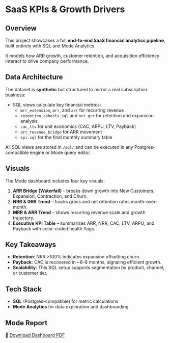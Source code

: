 # SaaS KPIs & Growth Drivers

## Overview
This project showcases a full **end-to-end SaaS financial analytics pipeline**, built entirely with SQL and Mode Analytics.

It models how ARR growth, customer retention, and acquisition efficiency interact to drive company performance.

## Data Architecture

The dataset is **synthetic** but structured to mirror a real subscription business:
* SQL views calculate key financial metrics:
   * `mrr_extension`, `mrr`, and `arr` for recurring revenue
   * `retention_cohorts.sql` and `nrr_grr` for retention and expansion analysis
   * `cac_ltv` for unit economics (CAC, ARPU, LTV, Payback)
   * `arr_revenue_bridge` for ARR movement
   * `kpi.sql` for the final monthly summary table

All SQL views are stored in `/sql/` and can be executed in any Postgres-compatible engine or Mode query editor.

## Visuals
The Mode dashboard includes four key visuals:
1. **ARR Bridge (Waterfall)** - breaks down growth into New Customers, Expansion, Contraction, and Churn.
2. **NRR & GRR Trend** – tracks gross and net retention rates month-over-month.
3. **MRR & ARR Trend** – shows recurring revenue scale and growth trajectory.
4. **Executive KPI Table** – summarizes ARR, NRR, CAC, LTV, ARPU, and Payback with color-coded health flags.

## Key Takeaways
* **Retention**: NRR >100% indicates expansion offsetting churn.
* **Payback**: CAC is recovered in ~6–8 months, signaling efficient growth.
* **Scalability**: This SQL setup supports segmentation by product, channel, or customer tier.

## Tech Stack
* **SQL** (Postgres-compatible) for metric calculations
* **Mode Analytics** for data exploration and dashboarding

## Mode Report
📄 [Download Dashboard PDF](reports/SaaS%KPI%Dashboard.pdf)
